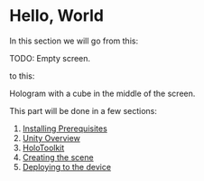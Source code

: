 # Hello, World

In this section we will go from this:

TODO: Empty screen.

to this:

Hologram with a cube in the middle of the screen.

This part will be done in a few sections:

1. [Installing Prerequisites](1-prerequisites.md)
2. [Unity Overview](2-unity-overview.md)
2. [HoloToolkit](3-holotoolkit.md)
3. [Creating the scene](4-create-the-scene.md)
4. [Deploying to the device](5-deployment.md)